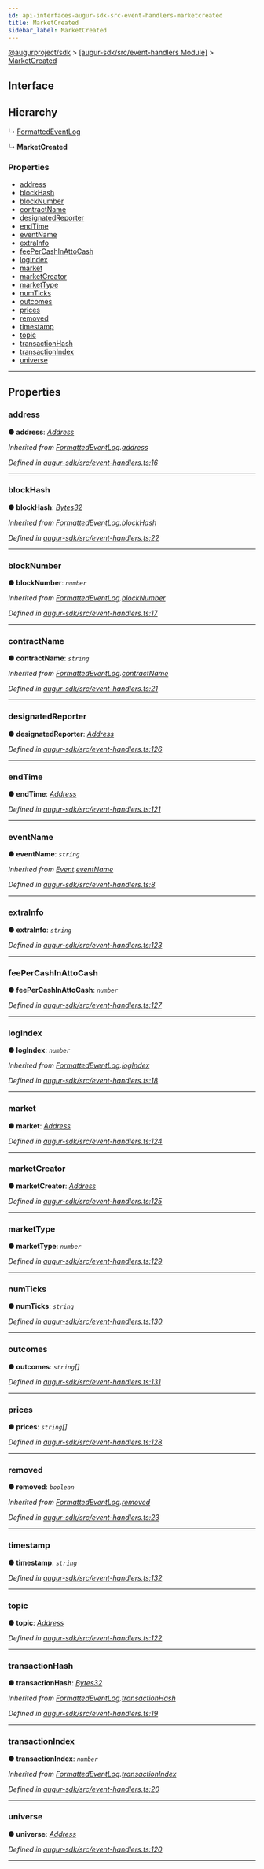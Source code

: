 ```yaml
---
id: api-interfaces-augur-sdk-src-event-handlers-marketcreated
title: MarketCreated
sidebar_label: MarketCreated
---
```


[@augurproject/sdk](api-readme.md) > [[augur-sdk/src/event-handlers Module]](api-modules-augur-sdk-src-event-handlers-module.md) > [MarketCreated](api-interfaces-augur-sdk-src-event-handlers-marketcreated.md)

## Interface

## Hierarchy

↳  [FormattedEventLog](api-interfaces-augur-sdk-src-event-handlers-formattedeventlog.md)

**↳ MarketCreated**

### Properties

* [address](api-interfaces-augur-sdk-src-event-handlers-marketcreated.md#address)
* [blockHash](api-interfaces-augur-sdk-src-event-handlers-marketcreated.md#blockhash)
* [blockNumber](api-interfaces-augur-sdk-src-event-handlers-marketcreated.md#blocknumber)
* [contractName](api-interfaces-augur-sdk-src-event-handlers-marketcreated.md#contractname)
* [designatedReporter](api-interfaces-augur-sdk-src-event-handlers-marketcreated.md#designatedreporter)
* [endTime](api-interfaces-augur-sdk-src-event-handlers-marketcreated.md#endtime)
* [eventName](api-interfaces-augur-sdk-src-event-handlers-marketcreated.md#eventname)
* [extraInfo](api-interfaces-augur-sdk-src-event-handlers-marketcreated.md#extrainfo)
* [feePerCashInAttoCash](api-interfaces-augur-sdk-src-event-handlers-marketcreated.md#feepercashinattocash)
* [logIndex](api-interfaces-augur-sdk-src-event-handlers-marketcreated.md#logindex)
* [market](api-interfaces-augur-sdk-src-event-handlers-marketcreated.md#market)
* [marketCreator](api-interfaces-augur-sdk-src-event-handlers-marketcreated.md#marketcreator)
* [marketType](api-interfaces-augur-sdk-src-event-handlers-marketcreated.md#markettype)
* [numTicks](api-interfaces-augur-sdk-src-event-handlers-marketcreated.md#numticks)
* [outcomes](api-interfaces-augur-sdk-src-event-handlers-marketcreated.md#outcomes)
* [prices](api-interfaces-augur-sdk-src-event-handlers-marketcreated.md#prices)
* [removed](api-interfaces-augur-sdk-src-event-handlers-marketcreated.md#removed)
* [timestamp](api-interfaces-augur-sdk-src-event-handlers-marketcreated.md#timestamp)
* [topic](api-interfaces-augur-sdk-src-event-handlers-marketcreated.md#topic)
* [transactionHash](api-interfaces-augur-sdk-src-event-handlers-marketcreated.md#transactionhash)
* [transactionIndex](api-interfaces-augur-sdk-src-event-handlers-marketcreated.md#transactionindex)
* [universe](api-interfaces-augur-sdk-src-event-handlers-marketcreated.md#universe)

---

## Properties

<a id="address"></a>

###  address

**● address**: *[Address](api-modules-augur-sdk-src-event-handlers-module.md#address)*

*Inherited from [FormattedEventLog](api-interfaces-augur-sdk-src-event-handlers-formattedeventlog.md).[address](api-interfaces-augur-sdk-src-event-handlers-formattedeventlog.md#address)*

*Defined in [augur-sdk/src/event-handlers.ts:16](https://github.com/AugurProject/augur/blob/1e1466f1d3/packages/augur-sdk/src/event-handlers.ts#L16)*

___
<a id="blockhash"></a>

###  blockHash

**● blockHash**: *[Bytes32](api-modules-augur-sdk-src-event-handlers-module.md#bytes32)*

*Inherited from [FormattedEventLog](api-interfaces-augur-sdk-src-event-handlers-formattedeventlog.md).[blockHash](api-interfaces-augur-sdk-src-event-handlers-formattedeventlog.md#blockhash)*

*Defined in [augur-sdk/src/event-handlers.ts:22](https://github.com/AugurProject/augur/blob/1e1466f1d3/packages/augur-sdk/src/event-handlers.ts#L22)*

___
<a id="blocknumber"></a>

###  blockNumber

**● blockNumber**: *`number`*

*Inherited from [FormattedEventLog](api-interfaces-augur-sdk-src-event-handlers-formattedeventlog.md).[blockNumber](api-interfaces-augur-sdk-src-event-handlers-formattedeventlog.md#blocknumber)*

*Defined in [augur-sdk/src/event-handlers.ts:17](https://github.com/AugurProject/augur/blob/1e1466f1d3/packages/augur-sdk/src/event-handlers.ts#L17)*

___
<a id="contractname"></a>

###  contractName

**● contractName**: *`string`*

*Inherited from [FormattedEventLog](api-interfaces-augur-sdk-src-event-handlers-formattedeventlog.md).[contractName](api-interfaces-augur-sdk-src-event-handlers-formattedeventlog.md#contractname)*

*Defined in [augur-sdk/src/event-handlers.ts:21](https://github.com/AugurProject/augur/blob/1e1466f1d3/packages/augur-sdk/src/event-handlers.ts#L21)*

___
<a id="designatedreporter"></a>

###  designatedReporter

**● designatedReporter**: *[Address](api-modules-augur-sdk-src-event-handlers-module.md#address)*

*Defined in [augur-sdk/src/event-handlers.ts:126](https://github.com/AugurProject/augur/blob/1e1466f1d3/packages/augur-sdk/src/event-handlers.ts#L126)*

___
<a id="endtime"></a>

###  endTime

**● endTime**: *[Address](api-modules-augur-sdk-src-event-handlers-module.md#address)*

*Defined in [augur-sdk/src/event-handlers.ts:121](https://github.com/AugurProject/augur/blob/1e1466f1d3/packages/augur-sdk/src/event-handlers.ts#L121)*

___
<a id="eventname"></a>

###  eventName

**● eventName**: *`string`*

*Inherited from [Event](api-interfaces-augur-sdk-src-event-handlers-event.md).[eventName](api-interfaces-augur-sdk-src-event-handlers-event.md#eventname)*

*Defined in [augur-sdk/src/event-handlers.ts:8](https://github.com/AugurProject/augur/blob/1e1466f1d3/packages/augur-sdk/src/event-handlers.ts#L8)*

___
<a id="extrainfo"></a>

###  extraInfo

**● extraInfo**: *`string`*

*Defined in [augur-sdk/src/event-handlers.ts:123](https://github.com/AugurProject/augur/blob/1e1466f1d3/packages/augur-sdk/src/event-handlers.ts#L123)*

___
<a id="feepercashinattocash"></a>

###  feePerCashInAttoCash

**● feePerCashInAttoCash**: *`number`*

*Defined in [augur-sdk/src/event-handlers.ts:127](https://github.com/AugurProject/augur/blob/1e1466f1d3/packages/augur-sdk/src/event-handlers.ts#L127)*

___
<a id="logindex"></a>

###  logIndex

**● logIndex**: *`number`*

*Inherited from [FormattedEventLog](api-interfaces-augur-sdk-src-event-handlers-formattedeventlog.md).[logIndex](api-interfaces-augur-sdk-src-event-handlers-formattedeventlog.md#logindex)*

*Defined in [augur-sdk/src/event-handlers.ts:18](https://github.com/AugurProject/augur/blob/1e1466f1d3/packages/augur-sdk/src/event-handlers.ts#L18)*

___
<a id="market"></a>

###  market

**● market**: *[Address](api-modules-augur-sdk-src-event-handlers-module.md#address)*

*Defined in [augur-sdk/src/event-handlers.ts:124](https://github.com/AugurProject/augur/blob/1e1466f1d3/packages/augur-sdk/src/event-handlers.ts#L124)*

___
<a id="marketcreator"></a>

###  marketCreator

**● marketCreator**: *[Address](api-modules-augur-sdk-src-event-handlers-module.md#address)*

*Defined in [augur-sdk/src/event-handlers.ts:125](https://github.com/AugurProject/augur/blob/1e1466f1d3/packages/augur-sdk/src/event-handlers.ts#L125)*

___
<a id="markettype"></a>

###  marketType

**● marketType**: *`number`*

*Defined in [augur-sdk/src/event-handlers.ts:129](https://github.com/AugurProject/augur/blob/1e1466f1d3/packages/augur-sdk/src/event-handlers.ts#L129)*

___
<a id="numticks"></a>

###  numTicks

**● numTicks**: *`string`*

*Defined in [augur-sdk/src/event-handlers.ts:130](https://github.com/AugurProject/augur/blob/1e1466f1d3/packages/augur-sdk/src/event-handlers.ts#L130)*

___
<a id="outcomes"></a>

###  outcomes

**● outcomes**: *`string`[]*

*Defined in [augur-sdk/src/event-handlers.ts:131](https://github.com/AugurProject/augur/blob/1e1466f1d3/packages/augur-sdk/src/event-handlers.ts#L131)*

___
<a id="prices"></a>

###  prices

**● prices**: *`string`[]*

*Defined in [augur-sdk/src/event-handlers.ts:128](https://github.com/AugurProject/augur/blob/1e1466f1d3/packages/augur-sdk/src/event-handlers.ts#L128)*

___
<a id="removed"></a>

###  removed

**● removed**: *`boolean`*

*Inherited from [FormattedEventLog](api-interfaces-augur-sdk-src-event-handlers-formattedeventlog.md).[removed](api-interfaces-augur-sdk-src-event-handlers-formattedeventlog.md#removed)*

*Defined in [augur-sdk/src/event-handlers.ts:23](https://github.com/AugurProject/augur/blob/1e1466f1d3/packages/augur-sdk/src/event-handlers.ts#L23)*

___
<a id="timestamp"></a>

###  timestamp

**● timestamp**: *`string`*

*Defined in [augur-sdk/src/event-handlers.ts:132](https://github.com/AugurProject/augur/blob/1e1466f1d3/packages/augur-sdk/src/event-handlers.ts#L132)*

___
<a id="topic"></a>

###  topic

**● topic**: *[Address](api-modules-augur-sdk-src-event-handlers-module.md#address)*

*Defined in [augur-sdk/src/event-handlers.ts:122](https://github.com/AugurProject/augur/blob/1e1466f1d3/packages/augur-sdk/src/event-handlers.ts#L122)*

___
<a id="transactionhash"></a>

###  transactionHash

**● transactionHash**: *[Bytes32](api-modules-augur-sdk-src-event-handlers-module.md#bytes32)*

*Inherited from [FormattedEventLog](api-interfaces-augur-sdk-src-event-handlers-formattedeventlog.md).[transactionHash](api-interfaces-augur-sdk-src-event-handlers-formattedeventlog.md#transactionhash)*

*Defined in [augur-sdk/src/event-handlers.ts:19](https://github.com/AugurProject/augur/blob/1e1466f1d3/packages/augur-sdk/src/event-handlers.ts#L19)*

___
<a id="transactionindex"></a>

###  transactionIndex

**● transactionIndex**: *`number`*

*Inherited from [FormattedEventLog](api-interfaces-augur-sdk-src-event-handlers-formattedeventlog.md).[transactionIndex](api-interfaces-augur-sdk-src-event-handlers-formattedeventlog.md#transactionindex)*

*Defined in [augur-sdk/src/event-handlers.ts:20](https://github.com/AugurProject/augur/blob/1e1466f1d3/packages/augur-sdk/src/event-handlers.ts#L20)*

___
<a id="universe"></a>

###  universe

**● universe**: *[Address](api-modules-augur-sdk-src-event-handlers-module.md#address)*

*Defined in [augur-sdk/src/event-handlers.ts:120](https://github.com/AugurProject/augur/blob/1e1466f1d3/packages/augur-sdk/src/event-handlers.ts#L120)*

___

